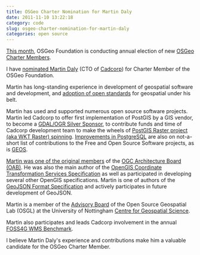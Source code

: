 ```yaml
---
title: OSGeo Charter Nomination for Martin Daly
date: 2011-11-10 13:22:18
category: code
slug: osgeo-charter-nomination-for-martin-daly
categories: open source
---
```


[This month](http://www.osgeo.org/node/1244), OSGeo Foundation is conducting annual election of new [OSGeo Charter Members](http://www.osgeo.org/charter_members).

I have [nominated Martin Daly](http://lists.osgeo.org/pipermail/discuss/2011-November/009641.html) (CTO of [Cadcorp](http://www.cadcorp.com)) for Charter Member of the OSGeo Foundation.

Martin has long-standing experience in development of geospatial software and development, and [adoption of open standards](http://blog.cleverelephant.ca/2009/03/cadcorp.html) for geospatial under his belt.

Martin has used and supported numerous open source software projects. Martin led Cadcorp to offer first implementation of PostGIS by a GIS vendor, to become a [GDAL/OGR Silver Sponsor](http://www.cadcorp.com/press_releases/2007_pr2.htm), to contribute funds and time of Cadcorp development team to make the wheels of [PostGIS Raster project (aka WKT Raster) spinning](http://trac.osgeo.org/postgis/wiki/WKTRaster/PlanningAndFunding). [Improvements in PostgreSQL](http://blog.cleverelephant.ca/2005/10/concurrency-for-postgis.html) are also on not-a-short list of contributions to the Free and Open Source Software projects, as is [GEOS](http://trac.osgeo.org/geos/).

[Martin was one of the original members](http://www.cadcorp.com/about_us_ogc/cadcorp_and_the_ogc.htm) of the [OGC Architecture Board (OAB)](http://www.opengeospatial.org/projects/groups/oab). He was also the main author of the [OpenGIS Coordinate Transformation Services Specification](http://www.opengeospatial.org/standards/ct) as well as participated in developing several other OpenGIS specifications. Martin is one of authors of the [GeoJSON Format Specification](http://geojson.org/geojson-spec.html) and actively participates in future development of GeoJSON.


Martin is a member of the [Advisory Board](http://wiki.osgeo.org/wiki/University_of_Nottingham_Centre_for_Geospatial_Science) of the Open Source Geospatial Lab (OSGL) at the University of Nottingham [Centre for Geospatial Science](http://www.nottingham.ac.uk/cgs/research/researchareas/opensourcegeospatialresearch.aspx).


Martin also participates and leads Cadcorp involvement in the annual [FOSS4G WMS Benchmark](http://wiki.osgeo.org/wiki/Benchmarking_2010).


I believe Martin Daly's experience and contributions make him a valuable candidate for the OSGeo Charter Member.
